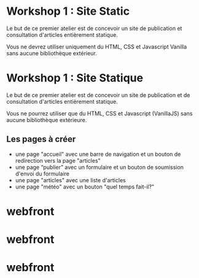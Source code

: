 # Workshop 1 : Site Static

Le but de ce premier atelier est de concevoir un site de publication et consultation d'articles entièrement statique.

Vous ne devrez utiliser uniquement du HTML, CSS et Javascript Vanilla sans aucune bibliothèque extérieur.
# Workshop 1 : Site Statique

Le but de ce premier atelier est de concevoir un site de publication et de consultation d'articles entièrement statique.

Vous ne pourrez utiliser que du HTML, CSS et Javascript (VanillaJS) sans aucune bibliothèque extérieure.

 ## Les pages à créer 
 - une page "accueil" avec une barre de navigation et un bouton de redirection vers la page "articles"
 - une page “publier” avec un formulaire et un bouton de soumission d'envoi du formulaire
 - une page "articles" avec une liste d'articles
 - une page "météo" avec un bouton "quel temps fait-il?"
# webfront
# webfront
# webfront
